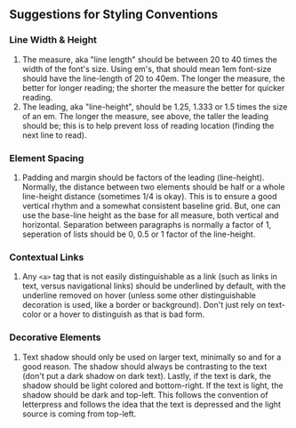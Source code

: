 ## Suggestions for Styling Conventions

### Line Width & Height
1. The measure, aka "line length" should be between 20 to 40 times the width of the font's size. Using em's, that should mean 1em font-size should have the line-length of 20 to 40em. The longer the measure, the better for longer reading; the shorter the measure the better for quicker reading.
1. The leading, aka "line-height", should be 1.25, 1.333 or 1.5 times the size of an em. The longer the measure, see above, the taller the leading should be; this is to help prevent loss of reading location (finding the next line to read).			

### Element Spacing
1. Padding and margin should be factors of the leading (line-height). Normally, the distance between two elements should be half or a whole line-height distance (sometimes 1/4 is okay). This is to ensure a good vertical rhythm and a somewhat consistent baseline grid. But, one can use the base-line height as the base for all measure, both vertical and horizontal. Separation between paragraphs is normally a factor of 1, seperation of lists should be 0, 0.5 or 1 factor of the line-height.

### Contextual Links
1. Any `<a>` tag that is not easily distinguishable as a link (such as links in text, versus navigational links) should be underlined by default, with the underline removed on hover (unless some other distinguishable decoration is used, like a border or background). Don't just rely on text-color or a hover to distinguish as that is bad form.
			
### Decorative Elements
1. Text shadow should only be used on larger text, minimally so and for a good reason. The shadow should always be contrasting to the text (don't put a dark shadow on dark text). Lastly, if the text is dark, the shadow should be light colored and bottom-right. If the text is light, the shadow should be dark and top-left. This follows the convention of letterpress and follows the idea that the text is depressed and the light source is coming from top-left.
